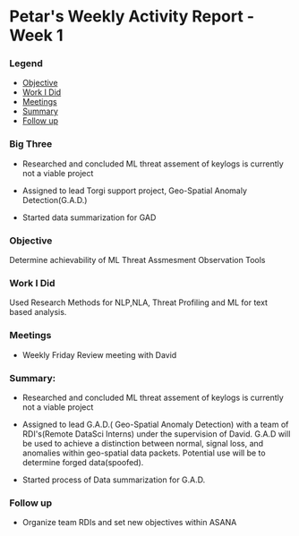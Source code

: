 # Petar's Weekly Activity Report - Week 1
### Legend
- [Objective](#objective)
- [Work I Did](#work-i-did)
- [Meetings](#meetings)
- [Summary](#summary)
- [Follow up](#follow-up)

### Big Three

- Researched and concluded ML threat assement of keylogs is currently not a viable project

- Assigned to lead Torgi support project, Geo-Spatial Anomaly Detection(G.A.D.)

- Started data summarization for GAD

### Objective

Determine achievability  of ML Threat Assmesment Observation Tools

### Work I Did

Used Research Methods for NLP,NLA, Threat Profiling and ML for text based analysis.


### Meetings
 - Weekly Friday Review meeting with David


### Summary:

- Researched and concluded ML threat assement of keylogs is currently not a viable project

- Assigned to lead G.A.D.( Geo-Spatial Anomaly Detection) with a team of RDI's(Remote DataSci Interns) under the supervision
of David. G.A.D will be used to achieve a  distinction between normal, signal loss, and anomalies within geo-spatial data packets. Potential use will be to determine forged data(spoofed).

- Started  process of Data summarization for G.A.D.


### Follow up

- Organize team RDIs and set new objectives within ASANA
